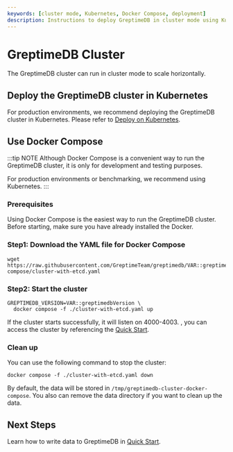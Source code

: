 ```yaml
---
keywords: [cluster mode, Kubernetes, Docker Compose, deployment]
description: Instructions to deploy GreptimeDB in cluster mode using Kubernetes or Docker Compose, including steps for setup and cleanup.
---
```


# GreptimeDB Cluster

The GreptimeDB cluster can run in cluster mode to scale horizontally.

## Deploy the GreptimeDB cluster in Kubernetes

For production environments, we recommend deploying the GreptimeDB cluster in Kubernetes. Please refer to [Deploy on Kubernetes](/user-guide/deployments/deploy-on-kubernetes/overview.md).

## Use Docker Compose

:::tip NOTE
Although Docker Compose is a convenient way to run the GreptimeDB cluster, it is only for development and testing purposes.

For production environments or benchmarking, we recommend using Kubernetes.
:::

###  Prerequisites

Using Docker Compose is the easiest way to run the GreptimeDB cluster. Before starting, make sure you have already installed the Docker.

### Step1: Download the YAML file for Docker Compose

```
wget https://raw.githubusercontent.com/GreptimeTeam/greptimedb/VAR::greptimedbVersion/docker/docker-compose/cluster-with-etcd.yaml
```

### Step2: Start the cluster

```
GREPTIMEDB_VERSION=VAR::greptimedbVersion \
  docker compose -f ./cluster-with-etcd.yaml up 
```

If the cluster starts successfully, it will listen on 4000-4003. , you can access the cluster by referencing the [Quick Start](../quick-start.md).

### Clean up

You can use the following command to stop the cluster:

```
docker compose -f ./cluster-with-etcd.yaml down
```

By default, the data will be stored in `/tmp/greptimedb-cluster-docker-compose`. You also can remove the data directory if you want to clean up the data.


## Next Steps

Learn how to write data to GreptimeDB in [Quick Start](../quick-start.md).
